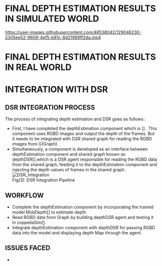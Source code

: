 # FINAL DEPTH ESTIMATION RESULTS IN SIMULATED WORLD 
https://user-images.githubusercontent.com/46538042/129046230-2305ee52-9609-4ef5-b81c-8d21989ff2da.mp4

# FINAL DEPTH ESTIMATION RESULTS IN REAL WORLD


# INTEGRATION WITH DSR 
## DSR INTEGRATION PROCESS
The process of integrating depth estimation and DSR goes as follows :
* First, I have completed the depthEstimation component which is [] . This component uses RGBD images and output the depth of the frames. But it needs to be integrated with DSR shared graph for reading the RGBD images from G(Graph).
* Simultaneously, a component is developed as an interface between depthEstimation component and shared graph known as depthDSR[],which is a DSR agent responsible for reading the RGBD data from the shared graph, feeding it to the depthEstimation component and injecting the depth values of frames in the shared graph.
![DSR_Integration](https://user-images.githubusercontent.com/46538042/129082533-9757bbce-733b-4ae9-9ab0-0ea577c0efa3.png)
<br/> Fig(3): DSR Integration Pipeline  

## WORKFLOW
* Complete the depthEstimation component by incorporating the trained model MobDepth[] to estimate depth
* Read RGBD data from Graph by building depthDSR agent and testing it in coppeliaSim[].
* Integrate depthEstimation component with depthDSR for passing RGBD data into the model and displaying depth Map through the agent. 

## ISSUES FACED
* 


